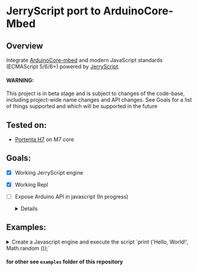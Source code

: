 # JerryScript port to ArduinoCore-Mbed

## Overview

Integrate [ArduinoCore-mbed](https://github.com/arduino/ArduinoCore-mbed) and modern JavaScript standards (ECMAScript 5/6/6+) powered by [JerryScript](https://github.com/jerryscript-project/jerryscript).

#### WARNING: 
This project is in beta stage and is subject to changes of the code-base, including project-wide name changes and API changes.
See Goals for a list of things supported and which will be supported in the future

## Tested on:
 - [Portenta H7](https://www.arduino.cc/pro/hardware/product/portenta-h7) on M7 core

## Goals:

 - [x] Working JerryScript engine
 - [x] Working Repl
 - [ ] Expose Arduino API in javascript (In progress)
    <details><summary>Details</summary>
    <p>

    ### Constants:

      - [x] HIGH | LOW
      - [x] INPUT | OUTPUT | INPUT_PULLUP
      - [x] LED_BUILTIN

    ### Functions:

      - Digital I/O:
        - [x] pinMode
        - [x] digitalWrite
        - [x] digitalRead

      - Time:
        - [x] delay
        - [x] delayMicroseconds
        - [x] micros
        - [x] millis

      - Math:
        - [ ] abs()
        - [ ] constrain()
        - [ ] map()
        - [ ] max()
        - [ ] min()
        - [ ] pow()
        - [ ] sq()
        - [ ] sqrt()

      - Trigonometry:
        - [ ] cos()
        - [ ] sin()
        - [ ] tan()

      - Random Numbers:
        - [ ] random()
        - [ ] randomSeed()

      - Bits and Bytes:
        - [ ] bit()
        - [ ] bitClear()
        - [ ] bitRead()
        - [ ] bitSet()
        - [ ] bitWrite()
        - [ ] highByte()
        - [ ] lowByte()

      - Analog I/O:
        - [ ] analogRead()
        - [ ] analogReference()
        - [ ] analogWrite()
        - [ ] analogReadResolution()
        - [ ] analogWriteResolution()

      - Advanced I/O:
        - [ ] noTone()
        - [ ] pulseIn()
        - [ ] pulseInLong()
        - [ ] shiftIn()
        - [ ] shiftOut()
        - [ ] tone()

      - External Interrupts:
        - [ ] attachInterrupt()
        - [ ] detachInterrupt()

      - Interrupts:
        - [ ] interrupts()
        - [ ] noInterrupts()

      - Characters:
        - [ ] isAlpha()
        - [ ] isAlphaNumeric()
        - [ ] isAscii()
        - [ ] isControl()
        - [ ] isDigit()
        - [ ] isGraph()
        - [ ] isHexadecimalDigit()
        - [ ] isLowerCase()
        - [ ] isPrintable()
        - [ ] isPunct()
        - [ ] isSpace()
        - [ ] isUpperCase()
        - [ ] isWhitespace()

      - Communication:
        - [ ] Serial
        - [ ] Stream

    </p>
    </details>

## Examples:

<details><summary>Create a Javascript engine and execute the script `print ('Hello, World!', Math.random ());`
</summary>
<p>

ArduinoCoreMbedJS.ino
```c++
#include "Arduino.h"
#include "mbed.h"

#include "Arduino_Portenta_JerryScript.h"

REDIRECT_STDOUT_TO(Serial);


void setup() {
  /* Initialize Serial */
  Serial.begin(115200);

  /* Wait Serial */
  while (!Serial) {}

  printf("Mbed OS API: %d.%d.%d\n", MBED_MAJOR_VERSION, MBED_MINOR_VERSION, MBED_PATCH_VERSION);
  printf("JerryScript API: %d.%d.%d\n", JERRY_API_MAJOR_VERSION, JERRY_API_MINOR_VERSION, JERRY_API_PATCH_VERSION);

  const jerry_char_t script[] = "print ('Hello, World!', Math.random ());";

  /* Initialize engine */
  jerry_init (JERRY_INIT_EMPTY);

  /* Set log level */
  jerry_log_set_level (JERRY_LOG_LEVEL_DEBUG);

  /* Register the print function in the global object */
  jerryx_register_global ("print", jerryx_handler_print);

  /* Setup Global scope code */
  jerry_value_t parsed_code = jerry_parse (script, sizeof (script) - 1, NULL);

  /* Check if there is any JS code parse error */
  if (jerry_value_is_error (parsed_code))
  {
    JERRYX_ERROR_MSG("parse: %d\n", jerry_value_is_error (parsed_code));
  }
  else
  {
    /* Execute the parsed source code in the Global scope */
    jerry_value_t ret_value = jerry_run (parsed_code);

    /* Check the execution return value if there is any error */
    if (jerry_value_is_error (ret_value))
    {
      JERRYX_ERROR_MSG("run: %d\n", jerry_value_is_error (ret_value));
    }

    /* Returned value must be freed */
    jerry_value_free (ret_value);
  }

  /* Parsed source code must be freed */
  jerry_value_free (parsed_code);

  /* Cleanup engine */
  jerry_cleanup ();
}

void loop() {
  delay(1000);
}
```

## Output
```
Mbed OS API: 6.15.1
JerryScript API: 3.0.0
Hello, World! 0.6900010318495333
```
</p>
</details>

#### for other see `examples` folder of this repository
